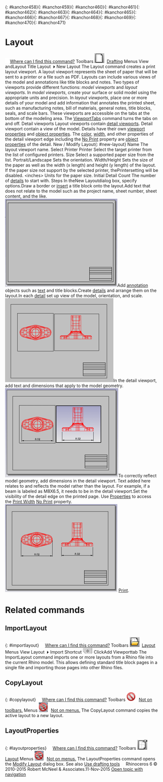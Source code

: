 ---
---

{: #kanchor458}{: #kanchor459}{: #kanchor460}{: #kanchor461}{: #kanchor462}{: #kanchor463}{: #kanchor464}{: #kanchor465}{: #kanchor466}{: #kanchor467}{: #kanchor468}{: #kanchor469}{: #kanchor470}{: #kanchor471}
# Layout
 [![images/transparent.gif](images/transparent.gif)Where can I find this command?](javascript:void(0);) Toolbars
![images/layout.png](images/layout.png) [Drafting](drafting-toolbar.html) 
Menus
View andLayout Title
Layout![images/menuarrow.gif](images/menuarrow.gif)
New Layout
The Layout command creates a print layout viewport.
A layout viewport represents the sheet of paper that will be sent to a printer or a file such as PDF. Layouts can include various views of the model and annotations like title blocks and notes.
Two types of viewports provide different functions: *model viewports* and *layout viewports*.
In *model viewports*, create your surface or solid model using the appropriate units and precision.
In *layout viewports*, place one or more details of your model and add information that annotates the printed sheet, such as manufacturing notes, bill of materials, general notes, title blocks, seals, and scale bars.
These viewports are accessible on the tabs at the bottom of the modeling area. The [ViewportTabs](new-viewport-arrangements.html#viewporttabs) command turns the tabs on and off.
Detail viewports
Layout viewports contain [detail viewports](detail.html). Detail viewport contain a view of the model. Details have their own [viewport properties](viewportproperties.html) and [object properties](properties.html). The [color](properties.html#printcolor), [width](properties.html#printwidth), and other properties of the detail viewport edge including the [No Print](properties.html#noprint) property are [object properties](properties.html) of the detail.
New / Modify Layout{: #new-layout}
Name
The layout viewport name.
Select Printer
Printer
Select the target printer from the list of configured printers.
Size
Select a supported paper size from the list.
Portrait/Landscape
Sets the orientation.
Width/Height
Sets the size of the paper as well as the width (x length) and height (y length) of the layout. If the paper size not support by the selected printer, thePrintersetting will be disabled.
&lt;inches&gt;
Units for the paper size.
Initial Detail Count
The number of [details](detail.html) to start with.
Steps
In theNew Layoutdialog box, specify options.Draw a border or [insert](insert.html) a title block onto the layout.Add text that does not relate to the model such as the project name, sheet number, sheet content, and the like.![images/layout-002.png](images/layout-002.png)Add [annotation](sak-drafting.html) objects such as [text](text.html) and title blocks.Create [details](detail.html) and arrange them on the layout.In each [detail](detail.html) set up view of the model, orientation, and scale.![images/layout-001.png](images/layout-001.png)In the detail viewport, add text and dimensions that apply to the model geometry.![images/layout-003.png](images/layout-003.png)To correctly reflect model geometry, add dimensions in the detail viewport. Text added here relates to and reflects the model rather than the layout. For example, if a beam is labeled as M8X6.5, it needs to be in the detail viewport.Set the visibility of the detail edge on the printed page. Use [Properties](properties.html) to access the [Print Width](properties.html#printwidth)  [No Print](properties.html#noprint) property.![images/layout-004.png](images/layout-004.png) [Print](print.html).
# Related commands

## ImportLayout
{: #importlayout}
 [![images/transparent.gif](images/transparent.gif)Where can I find this command?](javascript:void(0);) Toolbars
![images/importlayout.png](images/importlayout.png) [Layout](layout-toolbar.html) 
Menus
View
Layout![images/menuarrow.gif](images/menuarrow.gif)
Import
Shortcut
![images/addviewporttab.png](images/addviewporttab.png)ClickAdd Viewporttab
The ImportLayout command imports one or more layouts from a Rhino file into the current Rhino model.
This allows defining standard title block pages in a single file and importing those pages into other Rhino files.

## CopyLayout
{: #copylayout}
 [![images/transparent.gif](images/transparent.gif)Where can I find this command?](javascript:void(0);) Toolbars
![images/-no-toolbar-button.png](images/-no-toolbar-button.png) [Not on toolbars.](toolbarwhattodo.html) 
Menus
![images/-no-menu-item.png](images/-no-menu-item.png) [Not on menus.](menuwhattodo.html) 
The CopyLayout command copies the active layout to a new layout.

## LayoutProperties
{: #layoutproperties}
 [![images/transparent.gif](images/transparent.gif)Where can I find this command?](javascript:void(0);) Toolbars
![images/layoutproperties.png](images/layoutproperties.png) [Layout](layout-toolbar.html) 
Menus
![images/-no-menu-item.png](images/-no-menu-item.png) [Not on menus.](menuwhattodo.html) 
The LayoutProperties command opens the [Modify Layout](#new-layout) dialog box.
See also
 [Use drafting tools](sak-drafting.html) 
&#160;
&#160;
Rhinoceros 6 © 2010-2015 Robert McNeel &amp; Associates.11-Nov-2015
 [Open topic with navigation](layout.html) 

